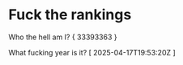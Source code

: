 # Fuck the rankings

Who the hell am I?
{ 33393363 }

What fucking year is it?
[ 2025-04-17T19:53:20Z ]
